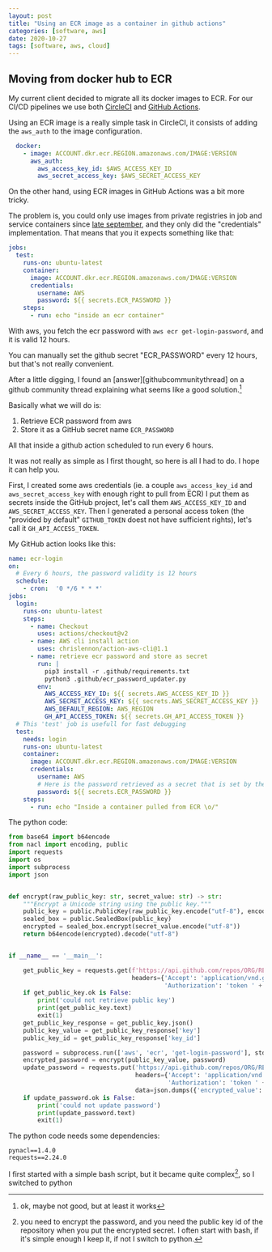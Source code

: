 ```yaml
---
layout: post
title: "Using an ECR image as a container in github actions"
categories: [software, aws]
date: 2020-10-27
tags: [software, aws, cloud]
---
```


## Moving from docker hub to ECR

My current client decided to migrate all its docker images to ECR.
For our CI/CD pipelines we use both [CircleCI][circleci] and [GitHub Actions][githubactions].

Using an ECR image is a really simple task in CircleCI, it consists of adding the `aws_auth` to the image configuration.

```yaml
  docker:
    - image: ACCOUNT.dkr.ecr.REGION.amazonaws.com/IMAGE:VERSION
      aws_auth:
        aws_access_key_id: $AWS_ACCESS_KEY_ID
        aws_secret_access_key: $AWS_SECRET_ACCESS_KEY
```

On the other hand, using ECR images in GitHub Actions was a bit more tricky.

The problem is, you could only use images from private registries in job and service containers since [late september][githubactionsprivate], and they only did the "credentials" implementation.
That means that you it expects something like that:

```yaml
jobs:
  test:
    runs-on: ubuntu-latest
    container:
      image: ACCOUNT.dkr.ecr.REGION.amazonaws.com/IMAGE:VERSION
      credentials:
        username: AWS
        password: ${{ secrets.ECR_PASSWORD }}
    steps:
      - run: echo "inside an ecr container"
``` 

With aws, you fetch the ecr password with `aws ecr get-login-password`, and it is valid 12 hours.

You can manually set the github secret "ECR_PASSWORD" every 12 hours, but that's not really convenient.

After a little digging, I found an [answer][githubcommunitythread] on a github community thread explaining what seems like a good solution.[^1]

Basically what we will do is:

1. Retrieve ECR password from aws
2. Store it as a GitHub secret name `ECR_PASSWORD`

All that inside a github action scheduled to run every 6 hours.

It was not really as simple as I first thought, so here is all I had to do.
I hope it can help you.

First, I created some aws credentials (ie. a couple `aws_access_key_id` and `aws_secret_access_key` with enough right to pull from ECR)
I put them as secrets inside the GitHub project, let's call them `AWS_ACCESS_KEY_ID` and `AWS_SECRET_ACCESS_KEY`.
Then I generated a personal access token (the "provided by default" `GITHUB_TOKEN` doest not have sufficient rights), let's call it `GH_API_ACCESS_TOKEN`.

My GitHub action looks like this:

```yaml
name: ecr-login
on:
  # Every 6 hours, the password validity is 12 hours
  schedule:
    - cron:  '0 */6 * * *'
jobs:
  login:
    runs-on: ubuntu-latest
    steps:
      - name: Checkout
        uses: actions/checkout@v2
      - name: AWS cli install action
        uses: chrislennon/action-aws-cli@1.1
      - name: retrieve ecr password and store as secret
        run: |
          pip3 install -r .github/requirements.txt
          python3 .github/ecr_password_updater.py
        env:
          AWS_ACCESS_KEY_ID: ${{ secrets.AWS_ACCESS_KEY_ID }}
          AWS_SECRET_ACCESS_KEY: ${{ secrets.AWS_SECRET_ACCESS_KEY }}
          AWS_DEFAULT_REGION: AWS_REGION
          GH_API_ACCESS_TOKEN: ${{ secrets.GH_API_ACCESS_TOKEN }}
  # This 'test' job is usefull for fast debugging
  test:
    needs: login
    runs-on: ubuntu-latest
    container:
      image: ACCOUNT.dkr.ecr.REGION.amazonaws.com/IMAGE:VERSION
      credentials:
        username: AWS
        # Here is the password retrieved as a secret that is set by the `login` job
        password: ${{ secrets.ECR_PASSWORD }}
    steps:
      - run: echo "Inside a container pulled from ECR \o/"
```

The python code:

```python
from base64 import b64encode
from nacl import encoding, public
import requests
import os
import subprocess
import json


def encrypt(raw_public_key: str, secret_value: str) -> str:
    """Encrypt a Unicode string using the public key."""
    public_key = public.PublicKey(raw_public_key.encode("utf-8"), encoding.Base64Encoder())
    sealed_box = public.SealedBox(public_key)
    encrypted = sealed_box.encrypt(secret_value.encode("utf-8"))
    return b64encode(encrypted).decode("utf-8")


if __name__ == '__main__':

    get_public_key = requests.get(f'https://api.github.com/repos/ORG/REPOSITORY/actions/secrets/public-key',
                                  headers={'Accept': 'application/vnd.github.v3+json',
                                           'Authorization': 'token ' + os.environ['GH_API_ACCESS_TOKEN']})
    if get_public_key.ok is False:
        print('could not retrieve public key')
        print(get_public_key.text)
        exit(1)
    get_public_key_response = get_public_key.json()
    public_key_value = get_public_key_response['key']
    public_key_id = get_public_key_response['key_id']

    password = subprocess.run(['aws', 'ecr', 'get-login-password'], stdout=subprocess.PIPE).stdout.decode('utf-8')
    encrypted_password = encrypt(public_key_value, password)
    update_password = requests.put('https://api.github.com/repos/ORG/REPOSITORY/actions/secrets/ECR_PASSWORD',
                                   headers={'Accept': 'application/vnd.github.v3+json',
                                            'Authorization': 'token ' + os.environ['GH_API_ACCESS_TOKEN']},
                                   data=json.dumps({'encrypted_value': encrypted_password, 'key_id': public_key_id}))
    if update_password.ok is False:
        print('could not update password')
        print(update_password.text)
        exit(1)

```

The python code needs some dependencies:
```text
pynacl==1.4.0
requests==2.24.0
```

I first started with a simple bash script, but it became quite complex[^2], so I switched to python

[circleci]: https://circleci.com/
[githubactions]: https://github.com/features/actions
[githubactionsprivate]: https://github.blog/changelog/2020-09-24-github-actions-private-registry-support-for-job-and-service-containers/
[githubcommunitythroud]: https://github.community/t/github-actions-new-pulling-from-private-docker-repositories/16089/28
[^1]: ok, maybe not good, but at least it works
[^2]: you need to encrypt the password, and you need the public key id of the repository when you put the encrypted secret. I often start with bash, if it's simple enough I keep it, if not I switch to python.